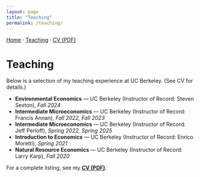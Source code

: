 ```yaml
---
layout: page
title: "Teaching"
permalink: /teaching/
---
```


<p style="margin-top:0">
  <a href="/">Home</a> ·
  <a href="/teaching/">Teaching</a> ·
  <a href="/assets/cv/Chiman_Cheung_CV_v9.pdf" target="_blank" rel="noopener">CV (PDF)</a>
</p>


# Teaching

Below is a selection of my teaching experience at UC Berkeley. (See CV for details.)

- **Environmental Economics** — UC Berkeley (Instructor of Record: Steven Sexton), *Fall 2024*  
- **Intermediate Microeconomics** — UC Berkeley (Instructor of Record: Francis Annan), *Fall 2022, Fall 2023*  
- **Intermediate Microeconomics** — UC Berkeley (Instructor of Record: Jeff Perloff), *Spring 2022, Spring 2025*  
- **Introduction to Economics** — UC Berkeley (Instructor of Record: Enrico Moretti), *Spring 2021*  
- **Natural Resource Economics** — UC Berkeley (Instructor of Record: Larry Karp), *Fall 2020*  

For a complete listing, see my **[CV (PDF)](/assets/cv/Chiman_Cheung_CV_v9.pdf)**.
